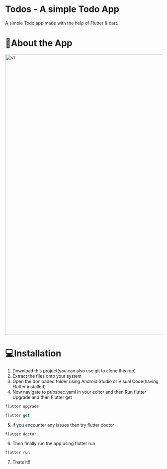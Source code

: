 # Todos - A simple Todo App

A simple Todo app made with the help of Flutter & dart.

# 📜About the App
<img src="https://github.com/afrozshaikh25/todo/blob/master/Screenshots/main.png" alt="s1" width="900">

# 💻Installation

1) Download this project(you can also use git to clone this rep)
2) Extract the files onto your system
3) Open the donloaded folder using Android Studio or Visual Code(having Flutter installed)
4) Now navigate to pubspec.yaml in your editor and then Run flutter Upgrade and then Flutter get
```dart
flutter upgrade
```
```dart
flutter get
```
5) if you encounter any issues then try flutter doctor
```dart
flutter doctor
```
6) Then finally run the app using flutter run
```dart
flutter run
```
7) Thats it!! 
